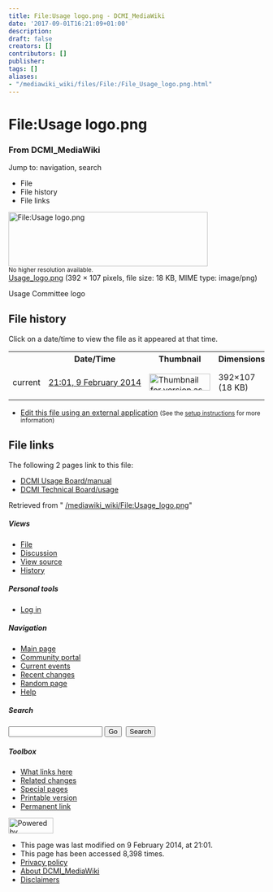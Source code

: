 ```yaml
---
title: File:Usage logo.png - DCMI_MediaWiki
date: '2017-09-01T16:21:09+01:00'
description: 
draft: false
creators: []
contributors: []
publisher: 
tags: []
aliases:
- "/mediawiki_wiki/files/File:/File_Usage_logo.png.html"
---
```


<a id="top"></a>
# File:Usage logo.png

### From DCMI\_MediaWiki

Jump to: navigation, search
<!-- start content -->
- File
- File history
- File links

 [<img alt="File:Usage logo.png" src="/images/a/a7/Usage_logo.png" width="392" height="107">](/mediawiki_wiki/files/Usage_logo.png)  
<small>No higher resolution available.</small>  
 [Usage\_logo.png](/images/a/a7/Usage_logo.png)‎ (392 × 107 pixels, file size: 18 KB, MIME type: image/png)

Usage Committee logo

<!-- 
NewPP limit report
Preprocessor node count: 1/1000000
Post-expand include size: 0/2097152 bytes
Template argument size: 0/2097152 bytes
Expensive parser function count: 0/100
-->
## File history

Click on a date/time to view the file as it appeared at that time.

<table class="wikitable filehistory">
  <tr>
    <td></td>
    <th>Date/Time</th>
    <th>Thumbnail</th>
    <th>Dimensions</th>
    <th>User</th>
    <th>Comment</th>
  </tr>
  <tr>
    <td>current</td>
    <td class="filehistory-selected" style="white-space: nowrap;"><a href="/mediawiki_wiki/files/Usage_logo.png">21:01, 9 February 2014</a></td>
    <td><a href="/images/a/a7/Usage_logo.png"><img alt="Thumbnail for version as of 21:01, 9 February 2014" src="/images/a/a7/Usage_logo.png" width="120" height="33"></a></td>
    <td>392×107 <span style="white-space: nowrap;">(18 KB)</span>
    </td>
    <td>
      <a href="/index.php?title=User:StuartSutton&amp;action=edit&amp;redlink=1" class="new mw-userlink" title="User:StuartSutton (page does not exist)">StuartSutton</a> <span style="white-space: nowrap;"> <span class="mw-usertoollinks">(<a href="/index.php?title=User_talk:StuartSutton&amp;action=edit&amp;redlink=1" class="new" title="User talk:StuartSutton (page does not exist)">Talk</a> | <a href="/index.php/Special:Contributions/StuartSutton" title="Special:Contributions/StuartSutton">contribs</a>)</span></span>
    </td>
    <td> <span class="comment">(Usage Committee logo)</span>
    </td>
  </tr>
</table>

  

- [Edit this file using an external application](/index.php?title=File:Usage_logo.png&action=edit&externaledit=true&mode=file "File:Usage logo.png") <small>(See the <a href="http://www.mediawiki.org/wiki/Manual:External_editors" class="external text" rel="nofollow">setup instructions</a> for more information)</small>

## File links

The following 2 pages link to this file:

- [DCMI Usage Board/manual](/index.php/DCMI_Usage_Board/manual "DCMI Usage Board/manual")
- [DCMI Technical Board/usage](/index.php/DCMI_Technical_Board/usage "DCMI Technical Board/usage")

Retrieved from " [/mediawiki_wiki/File:Usage\_logo.png](/mediawiki_wiki/files/File:/File:Usage_logo.png.html)"

<!-- end content -->

##### Views

- [File](/mediawiki_wiki/files/File:/File:Usage_logo.png.html)
- [Discussion](/index.php?title=File_talk:Usage_logo.png&action=edit&redlink=1 "Discussion about the content page [t]")
- [View source](/index.php?title=File:Usage_logo.png&action=edit "This page is protected.
You can view its source [e]")
- [History](/index.php?title=File:Usage_logo.png&action=history "Past revisions of this page [h]")

##### Personal tools

- [Log in](/index.php?title=Special:UserLogin&returnto=File:Usage_logo.png "You are encouraged to log in; however, it is not mandatory [o]")

<script type="text/javascript"> if (window.isMSIE55) fixalpha(); </script>

##### Navigation

- [Main page](/index.php/Main_Page "Visit the main page [z]")
- [Community portal](/index.php/DCMI_MediaWiki:Community_portal "About the project, what you can do, where to find things")
- [Current events](/index.php/DCMI_MediaWiki:Current_events "Find background information on current events")
- [Recent changes](/index.php/Special:RecentChanges "The list of recent changes in the wiki [r]")
- [Random page](/index.php/Special:Random "Load a random page [x]")
- [Help](/index.php/Help:Contents "The place to find out")

##### <label for="searchInput">Search</label>

<form action="/index.php" id="searchform">
				<input type="hidden" name="title" value="Special:Search">
				<input id="searchInput" title="Search DCMI_MediaWiki" accesskey="f" type="search" name="search">
				<input type="submit" name="go" class="searchButton" id="searchGoButton" value="Go" title="Go to a page with this exact name if exists"> 
				<input type="submit" name="fulltext" class="searchButton" id="mw-searchButton" value="Search" title="Search the pages for this text">
			</form>

##### Toolbox

- [What links here](/index.php/Special:WhatLinksHere/File:Usage_logo.png "List of all wiki pages that link here [j]")
- [Related changes](/index.php/Special:RecentChangesLinked/File:Usage_logo.png "Recent changes in pages linked from this page [k]")
- [Special pages](/index.php/Special:SpecialPages "List of all special pages [q]")
- [Printable version](/index.php?title=File:Usage_logo.png&printable=yes "Printable version of this page [p]")
- [Permanent link](/index.php?title=File:Usage_logo.png&oldid=6558 "Permanent link to this revision of the page")

<!-- end of the left (by default at least) column -->

 [<img src="/skins/common/images/poweredby_mediawiki_88x31.png" height="31" width="88" alt="Powered by MediaWiki">](http://www.mediawiki.org/)

- This page was last modified on 9 February 2014, at 21:01.
- This page has been accessed 8,398 times.
- [Privacy policy](/index.php/DCMI_MediaWiki:Privacy_policy "DCMI MediaWiki:Privacy policy")
- [About DCMI\_MediaWiki](/index.php/DCMI_MediaWiki:About "DCMI MediaWiki:About")
- [Disclaimers](/index.php/DCMI_MediaWiki:General_disclaimer "DCMI MediaWiki:General disclaimer")

<script>if (window.runOnloadHook) runOnloadHook();</script><!-- Served in 0.451 secs. -->
